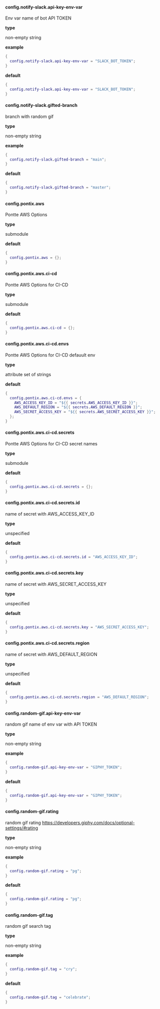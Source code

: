 #### config.notify-slack.api-key-env-var

Env var name of bot API TOKEN

**type**

non-empty string

**example**

```nix
{
  config.notify-slack.api-key-env-var = "SLACK_BOT_TOKEN";
}
```

**default**

```nix
{
  config.notify-slack.api-key-env-var = "SLACK_BOT_TOKEN";
}
```


#### config.notify-slack.gifted-branch

branch with random gif

**type**

non-empty string

**example**

```nix
{
  config.notify-slack.gifted-branch = "main";
}
```

**default**

```nix
{
  config.notify-slack.gifted-branch = "master";
}
```


#### config.pontix.aws

Pontte AWS Options

**type**

submodule


**default**

```nix
{
  config.pontix.aws = {};
}
```


#### config.pontix.aws.ci-cd

Pontte AWS Options for CI-CD

**type**

submodule


**default**

```nix
{
  config.pontix.aws.ci-cd = {};
}
```


#### config.pontix.aws.ci-cd.envs

Pontte AWS Options for CI-CD defauult env

**type**

attribute set of strings


**default**

```nix
{
  config.pontix.aws.ci-cd.envs = {
    AWS_ACCESS_KEY_ID = "${{ secrets.AWS_ACCESS_KEY_ID }}";
    AWS_DEFAULT_REGION = "${{ secrets.AWS_DEFAULT_REGION }}";
    AWS_SECRET_ACCESS_KEY = "${{ secrets.AWS_SECRET_ACCESS_KEY }}";
  };
}
```


#### config.pontix.aws.ci-cd.secrets

Pontte AWS Options for CI-CD secret names

**type**

submodule


**default**

```nix
{
  config.pontix.aws.ci-cd.secrets = {};
}
```


#### config.pontix.aws.ci-cd.secrets.id

name of secret with AWS_ACCESS_KEY_ID

**type**

unspecified


**default**

```nix
{
  config.pontix.aws.ci-cd.secrets.id = "AWS_ACCESS_KEY_ID";
}
```


#### config.pontix.aws.ci-cd.secrets.key

name of secret with AWS_SECRET_ACCESS_KEY

**type**

unspecified


**default**

```nix
{
  config.pontix.aws.ci-cd.secrets.key = "AWS_SECRET_ACCESS_KEY";
}
```


#### config.pontix.aws.ci-cd.secrets.region

name of secret with AWS_DEFAULT_REGION

**type**

unspecified


**default**

```nix
{
  config.pontix.aws.ci-cd.secrets.region = "AWS_DEFAULT_REGION";
}
```


#### config.random-gif.api-key-env-var

random gif name of env var with API TOKEN

**type**

non-empty string

**example**

```nix
{
  config.random-gif.api-key-env-var = "GIPHY_TOKEN";
}
```

**default**

```nix
{
  config.random-gif.api-key-env-var = "GIPHY_TOKEN";
}
```


#### config.random-gif.rating

random gif rating https://developers.giphy.com/docs/optional-settings/#rating

**type**

non-empty string

**example**

```nix
{
  config.random-gif.rating = "pg";
}
```

**default**

```nix
{
  config.random-gif.rating = "pg";
}
```


#### config.random-gif.tag

random gif search tag

**type**

non-empty string

**example**

```nix
{
  config.random-gif.tag = "cry";
}
```

**default**

```nix
{
  config.random-gif.tag = "celebrate";
}
```

